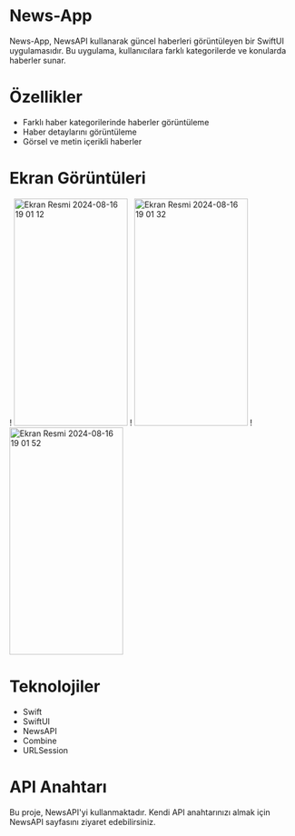 # News-App
News-App, NewsAPI kullanarak güncel haberleri görüntüleyen bir SwiftUI uygulamasıdır. Bu uygulama, kullanıcılara farklı kategorilerde ve konularda haberler sunar.

# Özellikler
- Farklı haber kategorilerinde haberler görüntüleme
- Haber detaylarını görüntüleme
- Görsel ve metin içerikli haberler

# Ekran Görüntüleri 
! <img src="https://github.com/user-attachments/assets/d8494046-e87c-4a7b-bc30-c510c4c0a5a6" alt="Ekran Resmi 2024-08-16 19 01 12" width="200" height="400"/>
! <img src="https://github.com/user-attachments/assets/970bbdc8-1407-4eee-97d1-9571d0ce3d56" alt="Ekran Resmi 2024-08-16 19 01 32" width="200" height="400"/>
! <img src="https://github.com/user-attachments/assets/81772526-876f-4b84-bb1a-77c41f5a01d3" alt="Ekran Resmi 2024-08-16 19 01 52" width="200" height="400"/>

# Teknolojiler
- Swift
- SwiftUI
- NewsAPI
- Combine
- URLSession
  
# API Anahtarı
Bu proje, NewsAPI'yi kullanmaktadır. Kendi API anahtarınızı almak için NewsAPI sayfasını ziyaret edebilirsiniz.
